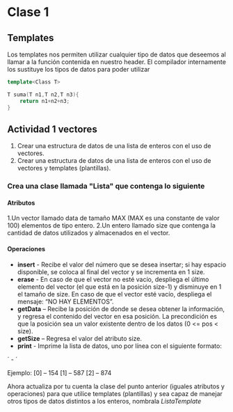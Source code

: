 # Clase 1

## Templates

Los templates nos permiten utilizar cualquier tipo de datos que deseemos al llamar a la función contenida en nuestro header.
El compilador internamente los sustituye los tipos de datos para poder utilizar

```c++
template<Class T>

T suma(T n1,T n2,T n3){
    return n1+n2+n3;
}
```

## Actividad 1 vectores

1. Crear una estructura de datos de una lista de enteros con el uso de vectores.
2. Crear una estructura de datos de una lista de enteros con el uso de vectores y templates (plantillas).

### Crea una clase llamada "Lista" que contenga lo siguiente

#### Atributos

1.Un vector llamado data de tamaño MAX (MAX es una constante de valor 100) elementos de tipo entero.
2.Un entero llamado size que contenga la cantidad de datos utilizados y almacenados en el vector.

#### Operaciones

- **insert** - Recibe el valor del número que se desea insertar; si hay espacio disponible, se coloca al final del vector y se incrementa en 1 size.
- **erase** - En caso de que el vector no esté vacío, despliega el último elemento del vector (el que está en la posición size-1) y disminuye en 1 el tamaño de size. En caso de que el vector esté vacío, despliega el mensaje: “NO HAY ELEMENTOS”.
- **getData** – Recibe la posición de donde se desea obtener la información, y regresa el contenido del vector en esa posición. La precondición es que la posición sea un valor existente dentro de los datos (0 <= pos < size).
- **getSize** – Regresa el valor del atributo size.
- **print** - Imprime la lista de datos, uno por línea con el siguiente formato:

´<pos> - <dato>´

Ejemplo:
[0] – 154
[1] – 587
[2] – 874

Ahora actualiza por tu cuenta la clase del punto anterior (iguales atributos y operaciones) para que utilice templates (plantillas) y sea capaz de manejar otros tipos de datos distintos a los enteros, nombrala *ListaTemplate*
